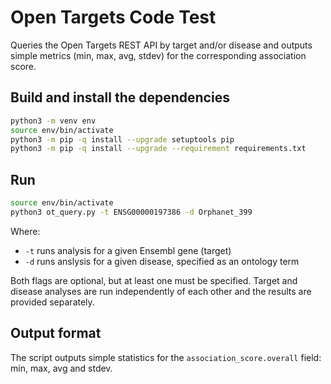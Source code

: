 # Open Targets Code Test

Queries the Open Targets REST API by target and/or disease and outputs simple metrics (min, max, avg, stdev) for the corresponding association score.

## Build and install the dependencies
```bash
python3 -m venv env
source env/bin/activate
python3 -m pip -q install --upgrade setuptools pip
python3 -m pip -q install --upgrade --requirement requirements.txt
```

## Run
```bash
source env/bin/activate
python3 ot_query.py -t ENSG00000197386 -d Orphanet_399
```

Where:
* `-t` runs analysis for a given Ensembl gene (target)
* `-d` runs anslysis for a given disease, specified as an ontology term

Both flags are optional, but at least one must be specified. Target and disease analyses are run independently of each other and the results are provided separately.

## Output format
The script outputs simple statistics for the `association_score.overall` field: min, max, avg and stdev.
